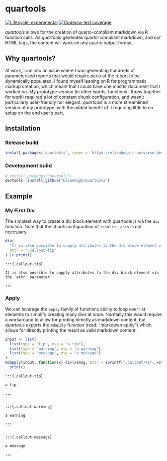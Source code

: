 
<!-- README.md is generated from README.Rmd. Please edit that file -->

# quartools

<!-- badges: start -->

[![Lifecycle:
experimental](https://img.shields.io/badge/lifecycle-experimental-orange.svg)](https://lifecycle.r-lib.org/articles/stages.html#experimental)
[![Codecov test
coverage](https://codecov.io/gh/ElianHugh/quartools/branch/main/graph/badge.svg)](https://app.codecov.io/gh/ElianHugh/quartools?branch=main)
<!-- badges: end -->

*quartools* allows for the creation of quarto-compliant markdown via R
function calls. As *quartools* generates quarto-compliant markdown, and
*not* HTML tags, the content will work on any quarto output format.

## Why quartools?

At work, I ran into an issue where I was generating hundreds of
parameterised reports that would require parts of the report to be
dynamically populated. I found myself leaning on R for programmatic
markup creation, which meant that I could have one master document that
I worked on. My prototype version (in other words, functions I threw
together for work) required a lot of constant chunk configuration, and
wasn’t particularly user-friendly nor elegant. *quartools* is a more
streamlined version of my prototype, with the added benefit of it
requiring little to no setup on the end user’s part.

## Installation

### Release build

``` r
install.packages('quartools', repos = 'https://elianhugh.r-universe.dev')
```

### Development build

``` r
# install.packages("devtools")
devtools::install_github("ElianHugh/quartools")
```

## Example

### My First Div

The simplest way to create a div block element with quartools is via the
`div` function. Note that the chunk configuration of `results: asis` is
not necessary.

``` r
div(
  "It is also possible to supply attributes to the div block element via the `attr` parameter.",
  attr = ".callout-tip"
) |> print()
```



    :::{.callout-tip}

    It is also possible to supply attributes to the div block element via the `attr` parameter.

    :::

### Apply

We can leverage the `apply` family of functions ability to loop over
list elements to simplify creating many divs at once. Normally this
would require a workaround to allow for printing directly as markdown
content, but *quartools* exports the `mdapply` function (read: “markdown
apply”) which allows for directly printing the result as valid markdown
content.

``` r
input <- list(
  list(type = "tip", msg = "a tip"),
  list(type = "warning", msg = "a warning"),
  list(type = "message", msg = "a message")
)
mdapply(input, function(x) div(x$msg, attr = sprintf(".callout-%s", x$type))) |>
  print()
```



    :::{.callout-tip}

    a tip

    :::


    :::{.callout-warning}

    a warning

    :::


    :::{.callout-message}

    a message

    :::
